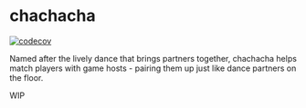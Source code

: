 # chachacha
[![codecov](https://codecov.io/gh/alesr/chachacha/graph/badge.svg?token=oAR3Ak3bhw)](https://codecov.io/gh/alesr/chachacha)

Named after the lively dance that brings partners together, chachacha helps match players with game hosts - pairing them up just like dance partners on the floor.

WIP

